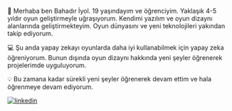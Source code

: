 👋 Merhaba ben Bahadır İyol. 19 yaşındayım ve öğrenciyim. Yaklaşık 4-5 yıldır oyun geliştirmeyle uğraşıyorum. Kendimi yazılım ve oyun dizaynı alanlarında geliştirmekteyim. Oyun dünyasını ve yeni teknolojileri yakından takip ediyorum.

💻 Şu anda yapay zekayı oyunlarda daha iyi kullanabilmek için yapay zeka öğreniyorum. Bunun dışında oyun dizaynı hakkında yeni şeyler öğrenerek projelerimde uyguluyorum.

💡 Bu zamana kadar sürekli yeni şeyler öğrenerek devam ettim ve hala öğrenmeye devam ediyorum.

[![linkedin](https://img.shields.io/badge/Linkedin-000000?style=for-the-badge&logo=Linkedin&logoColor=white)](https://www.linkedin.com/in/bahadiriyol/)
